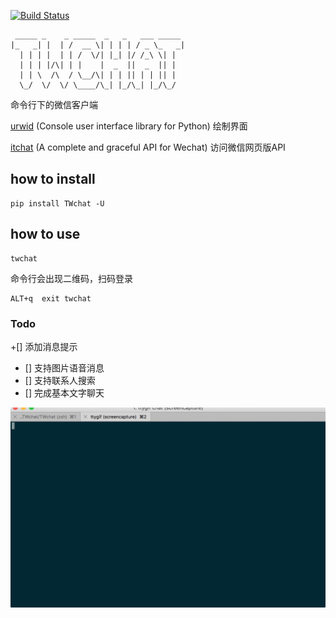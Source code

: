 [![Build Status](https://travis-ci.org/huanglizhuo/TWchat.svg?branch=master)](https://travis-ci.org/huanglizhuo/TWchat)

```Text
 _____ _    _ _____  _   _   ___ _____ 
|_   _| |  | /  __ \| | | | / _ \_   _|
  | | | |  | | /  \/| |_| |/ /_\ \| |  
  | | | |/\| | |    |  _  ||  _  || |  
  | | \  /\  / \__/\| | | || | | || |  
  \_/  \/  \/ \____/\_| |_/\_| |_/\_/  
```

命令行下的微信客户端

[urwid](https://github.com/urwid/urwid) (Console user interface library for Python) 绘制界面

[itchat](https://github.com/littlecodersh/ItChat) (A complete and graceful API for Wechat) 访问微信网页版API

## how to install 

```
pip install TWchat -U
```

## how to use

```
twchat
```

命令行会出现二维码，扫码登录

``` 
ALT+q  exit twchat
```

### Todo

+[] 添加消息提示
+ [] 支持图片语音消息
+ [] 支持联系人搜索
+ [] 完成基本文字聊天

![demo](./demo.gif "demo")
